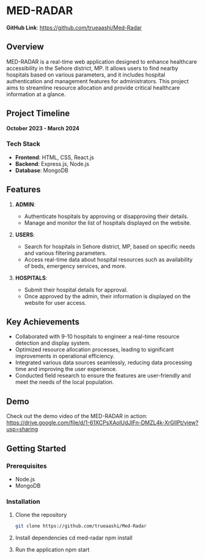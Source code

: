 # MED-RADAR

**GitHub Link**: https://github.com/trueaashi/Med-Radar

## Overview
MED-RADAR is a real-time web application designed to enhance healthcare accessibility in the Sehore district, MP. It allows users to find nearby hospitals based on various parameters, and it includes hospital authentication and management features for administrators. This project aims to streamline resource allocation and provide critical healthcare information at a glance.

## Project Timeline
**October 2023 - March 2024**

### Tech Stack
- **Frontend**: HTML, CSS, React.js
- **Backend**: Express.js, Node.js
- **Database**: MongoDB

## Features
1. **ADMIN**: 
   - Authenticate hospitals by approving or disapproving their details.
   - Manage and monitor the list of hospitals displayed on the website.

2. **USERS**: 
   - Search for hospitals in Sehore district, MP, based on specific needs and various filtering parameters.
   - Access real-time data about hospital resources such as availability of beds, emergency services, and more.

3. **HOSPITALS**:
   - Submit their hospital details for approval.
   - Once approved by the admin, their information is displayed on the website for user access.

## Key Achievements
- Collaborated with 9-10 hospitals to engineer a real-time resource detection and display system.
- Optimized resource allocation processes, leading to significant improvements in operational efficiency.
- Integrated various data sources seamlessly, reducing data processing time and improving the user experience.
- Conducted field research to ensure the features are user-friendly and meet the needs of the local population.

## Demo
Check out the demo video of the MED-RADAR in action:
https://drive.google.com/file/d/1-61XCPsXAolUdJIFn-DMZL4k-XrGIlPt/view?usp=sharing

## Getting Started
### Prerequisites
- Node.js
- MongoDB

### Installation
1. Clone the repository
   ```bash
   git clone https://github.com/trueaashi/Med-Radar
   
2. Install dependencies
cd med-radar
npm install

3. Run the application
npm start

